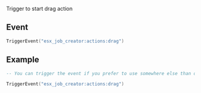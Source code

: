 Trigger to start drag action

## Event
``` lua
TriggerEvent("esx_job_creator:actions:drag")
```

## Example
``` lua
-- You can trigger the event if you prefer to use somewhere else than default F6 actions menu

TriggerEvent("esx_job_creator:actions:drag")
```